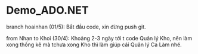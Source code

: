 # Demo_ADO.NET
branch hoainhan (01/5): Bắt đầu code, xin đừng push git.

from Nhan to Khoi (30/4): Khoảng 2-3 ngày tới t code Quản lý Kho, nên làm xong thống kê mà tchưa xong Kho thì làm giúp cái Quản lý Ca Làm nhé.